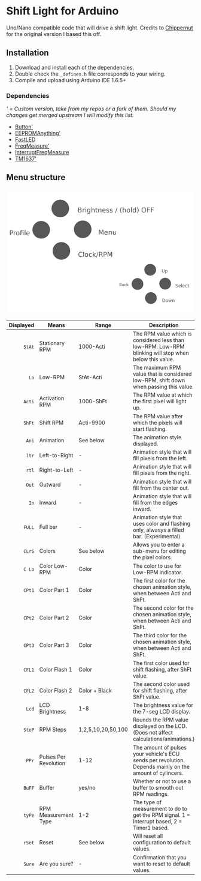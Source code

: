 # Shift Light for Arduino

Uno/Nano compatible code that will drive a shift light.
Credits to [Chippernut](http://www.chippernut.com/forums.html#/20150817/schematics-and-code-3-4917820/) for the original version I based this off.

## Installation

1. Download and install each of the dependencies.
1. Double check the `_defines.h` file corresponds to your wiring.
1. Compile and upload using Arduino IDE 1.6.5+

### Dependencies

_' = Custom version, take from my repos or a fork of them._
_Should my changes get merged upstream I will modify this list._

* [Button'](https://github.com/Beanow/Button)
* [EEPROMAnything'](https://github.com/Beanow/EEPROMAnything)
* [FastLED](https://github.com/FastLED/FastLED/tree/3.0.3)
* [FreqMeasure'](https://github.com/Beanow/FreqMeasure)
* [InterruptFreqMeasure](https://github.com/Beanow/InterruptFreqMeasure)
* [TM1637'](https://github.com/Beanow/TM1637)

## Menu structure

![Button layout](Shiftlight.png)

Displayed | Means | Range | Description
---------:|-------|-------|------------
`StAt` | Stationary RPM | 1000-Acti | The RPM value which is considered less than low-RPM. Low-RPM blinking will stop when below this value.
`Lo` | Low-RPM | StAt-Acti | The maximum RPM value that is considered low-RPM, shift down when passing this value.
`Acti` | Activation RPM | 1000-ShFt | The RPM value at which the first pixel will light up.
`ShFt` | Shift RPM | Acti-9900 | The RPM value after which the pixels will start flashing.
`Ani` | Animation | See below | The animation style displayed.
`ltr` | Left-to-Right | - | Animation style that will fill pixels from the left.
`rtl` | Right-to-Left | - | Animation style that will fill pixels from the right.
`Out` | Outward | - | Animation style that will fill from the center out.
`In` | Inward | - | Animation style that will fill from the edges inward.
`FULL` | Full bar | - | Animation style that uses color and flashing only, alwasys a filled bar. (Experimental)
`CLrS` | Colors | See below | Allows you to enter a sub-menu for editing the pixel colors.
`C Lo` | Color Low-RPM | Color | The color to use for Low-RPM indicator.
`CPt1` | Color Part 1 | Color | The first color for the chosen animation style, when between Acti and ShFt.
`CPt2` | Color Part 2 | Color | The second color for the chosen animation style, when between Acti and ShFt.
`CPt3` | Color Part 3 | Color | The third color for the chosen animation style, when between Acti and ShFt.
`CFL1` | Color Flash 1 | Color | The first color used for shift flashing, after ShFt value.
`CFL2` | Color Flash 2 | Color + Black | The second color used for shift flashing, after ShFt value.
`Lcd` | LCD Brightness | 1-8 | The brightness value for the 7-seg LCD display.
`SteP` | RPM Steps | 1,2,5,10,20,50,100 | Rounds the RPM value displayed on the LCD. (Does not affect calculations/animations.)
`PPr` | Pulses Per Revolution | 1-12 | The amount of pulses your vehicle's ECU sends per revolution. Depends mainly on the amount of cylincers.
`BuFF` | Buffer | yes/no | Whether or not to use a buffer to smooth out RPM readings.
`tyPe` | RPM Measurement Type | 1-2 | The type of measurement to do to get the RPM signal. 1 = Interrupt based, 2 = Timer1 based.
`rSet` | Reset | See below | Will reset all configuration to default values.
`Sure` | Are you sure? | - | Confirmation that you want to reset to default values.
